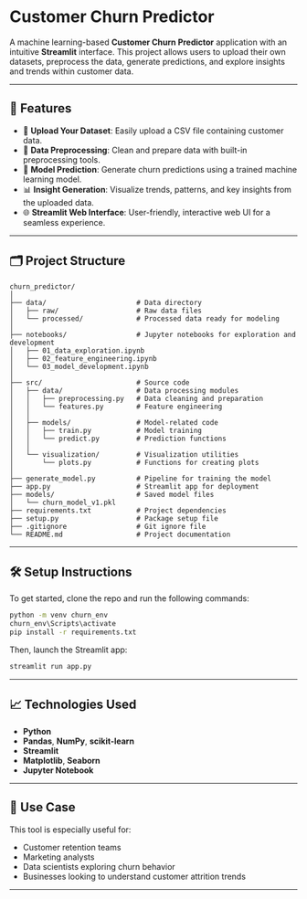 # Customer Churn Predictor

A machine learning-based **Customer Churn Predictor** application with an intuitive **Streamlit** interface. This project allows users to upload their own datasets, preprocess the data, generate predictions, and explore insights and trends within customer data.

---

## 🚀 Features

- 📁 **Upload Your Dataset**: Easily upload a CSV file containing customer data.
- 🧼 **Data Preprocessing**: Clean and prepare data with built-in preprocessing tools.
- 🧠 **Model Prediction**: Generate churn predictions using a trained machine learning model.
- 📊 **Insight Generation**: Visualize trends, patterns, and key insights from the uploaded data.
- 🌐 **Streamlit Web Interface**: User-friendly, interactive web UI for a seamless experience.

---

## 🗂️ Project Structure

```
churn_predictor/
│
├── data/                      # Data directory
│   ├── raw/                   # Raw data files
│   └── processed/             # Processed data ready for modeling
│
├── notebooks/                 # Jupyter notebooks for exploration and development
│   ├── 01_data_exploration.ipynb
│   ├── 02_feature_engineering.ipynb
│   └── 03_model_development.ipynb
│
├── src/                       # Source code
│   ├── data/                  # Data processing modules
│   │   ├── preprocessing.py   # Data cleaning and preparation
│   │   └── features.py        # Feature engineering
│   │
│   ├── models/                # Model-related code
│   │   ├── train.py           # Model training
│   │   └── predict.py         # Prediction functions
│   │
│   └── visualization/         # Visualization utilities
│       └── plots.py           # Functions for creating plots
│
├── generate_model.py          # Pipeline for training the model
├── app.py                     # Streamlit app for deployment
├── models/                    # Saved model files
│   └── churn_model_v1.pkl
├── requirements.txt           # Project dependencies
├── setup.py                   # Package setup file
├── .gitignore                 # Git ignore file
└── README.md                  # Project documentation
```

---

## 🛠️ Setup Instructions

To get started, clone the repo and run the following commands:

```sh
python -m venv churn_env
churn_env\Scripts\activate
pip install -r requirements.txt
```

Then, launch the Streamlit app:

```sh
streamlit run app.py
```

---

## 📈 Technologies Used

- **Python**
- **Pandas**, **NumPy**, **scikit-learn**
- **Streamlit**
- **Matplotlib**, **Seaborn**
- **Jupyter Notebook**

---

## 📌 Use Case

This tool is especially useful for:

- Customer retention teams
- Marketing analysts
- Data scientists exploring churn behavior
- Businesses looking to understand customer attrition trends

---
